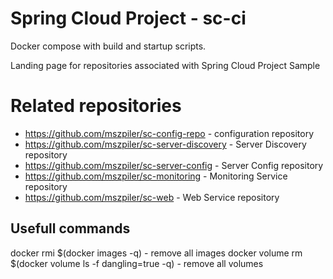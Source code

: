 # Spring Cloud Project - sc-ci

Docker compose with build and startup scripts.

Landing page for repositories associated with Spring Cloud Project Sample

# Related repositories
- https://github.com/mszpiler/sc-config-repo - configuration repository
- https://github.com/mszpiler/sc-server-discovery - Server Discovery repository
- https://github.com/mszpiler/sc-server-config - Server Config repository
- https://github.com/mszpiler/sc-monitoring - Monitoring Service repository
- https://github.com/mszpiler/sc-web - Web Service repository


## Usefull commands

docker rmi $(docker images -q)  - remove all images
docker volume rm $(docker volume ls -f dangling=true -q) - remove all volumes
